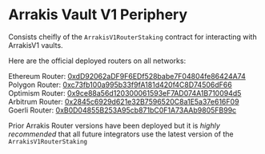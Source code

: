 # Arrakis Vault V1 Periphery

Consists cheifly of the `ArrakisV1RouterStaking` contract for interacting with ArrakisV1 vaults.

Here are the official deployed routers on all networks:

Ethereum Router: [0xdD92062aDF9F6EDf528babe7F04804fe86424A74](https://etherscan.io/address/0xdD92062aDF9F6EDf528babe7F04804fe86424A74)
Polygon Router: [0xc73fb100a995b33f9fA181d420f4C8D74506dF66](https://polygonscan.com/address/0xc73fb100a995b33f9fA181d420f4C8D74506dF66)
Optimism Router: [0x9ce88a56d120300061593eF7AD074A1B710094d5](https://optimistic.etherscan.io/address/0x9ce88a56d120300061593eF7AD074A1B710094d5)
Arbitrum Router: [0x2845c6929d621e32B7596520C8a1E5a37e616F09](https://arbiscan.io/address/0x2845c6929d621e32B7596520C8a1E5a37e616F09)
Goerli Router: [0xB0D04855B253A95cb871bC0F1A73AAb9805FB99c](https://goerli.etherscan.io/address/0xB0D04855B253A95cb871bC0F1A73AAb9805FB99c)

Prior Arrakis Router versions have been deployed but it is _highly recommended_ that all future integrators use the latest version of the `ArrakisV1RouterStaking`
